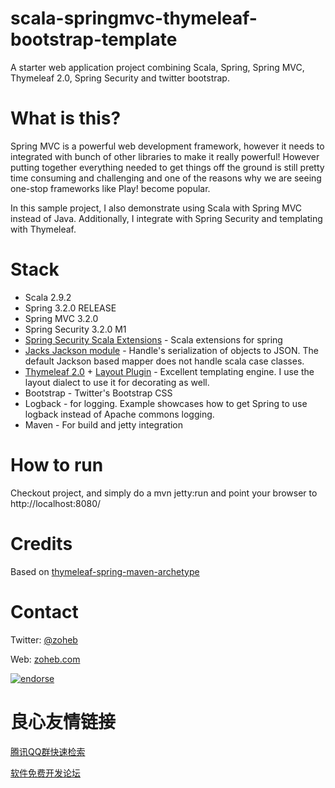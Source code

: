 scala-springmvc-thymeleaf-bootstrap-template
============================================

A starter web application project combining Scala, Spring, Spring MVC, Thymeleaf 2.0, Spring Security and twitter bootstrap.

What is this?
=============
Spring MVC is a powerful web development framework, however it needs to integrated with bunch of other libraries to make it really powerful! However 
putting together everything needed to get things off the ground is still pretty time consuming and challenging and one of the reasons why
we are seeing one-stop frameworks like Play! become popular. 

In this sample project, I also demonstrate using Scala with Spring MVC instead of Java. Additionally, I integrate with
Spring Security and templating with Thymeleaf.

Stack
=====
* Scala 2.9.2
* Spring 3.2.0 RELEASE
* Spring MVC 3.2.0
* Spring Security 3.2.0 M1
* [Spring Security Scala Extensions](http://blog.springsource.org/2012/12/10/introducing-spring-scala/) - Scala extensions for spring
* [Jacks Jackson module](https://github.com/wg/jacks) - Handle's serialization of objects to JSON. The default Jackson based mapper does not handle scala case classes.
* [Thymeleaf 2.0](http://www.thymeleaf.org) + [Layout Plugin](https://github.com/ultraq/thymeleaf-layout-dialect) - Excellent templating engine. I use 
the layout dialect  to use it for decorating as well.
* Bootstrap - Twitter's Bootstrap CSS
* Logback - for logging. Example showcases how to get Spring to use logback instead of Apache commons logging.
* Maven - For build and jetty integration


How to run
==========
Checkout project, and simply do a  mvn jetty:run and point your browser to http://localhost:8080/

Credits
=======
Based on [thymeleaf-spring-maven-archetype](https://github.com/maggandalf/thymeleaf-spring-maven-archetype)

Contact
=======
Twitter: [@zoheb](http://www.twitter.com/zoheb)

Web: [zoheb.com](http://www.zoheb.com)

[![endorse](http://api.coderwall.com/zohebsait/endorsecount.png)](http://coderwall.com/zohebsait)



 # 良心友情链接

[腾讯QQ群快速检索](http://u.720life.cn/s/8cf73f7c)

[软件免费开发论坛](http://u.720life.cn/s/bbb01dc0)